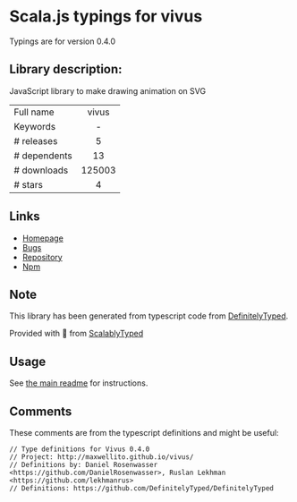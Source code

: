 
# Scala.js typings for vivus

Typings are for version 0.4.0

## Library description:
JavaScript library to make drawing animation on SVG

|                    |                 |
| ------------------ | :-------------: |
| Full name          | vivus |
| Keywords           | - |
| # releases         | 5 |
| # dependents       | 13 |
| # downloads        | 125003 |
| # stars            | 4 |

## Links
- [Homepage](https://github.com/maxwellito/vivus)
- [Bugs](https://github.com/maxwellito/vivus/issues)
- [Repository](https://github.com/maxwellito/vivus)
- [Npm](https://www.npmjs.com/package/vivus)
    


## Note
This library has been generated from typescript code from [DefinitelyTyped](https://definitelytyped.org).

Provided with :purple_heart: from [ScalablyTyped](https://github.com/oyvindberg/ScalablyTyped)

## Usage
See [the main readme](../../readme.md) for instructions.

## Comments

These comments are from the typescript definitions and might be useful:
```
// Type definitions for Vivus 0.4.0
// Project: http://maxwellito.github.io/vivus/
// Definitions by: Daniel Rosenwasser <https://github.com/DanielRosenwasser>, Ruslan Lekhman <https://github.com/lekhmanrus>
// Definitions: https://github.com/DefinitelyTyped/DefinitelyTyped

```

